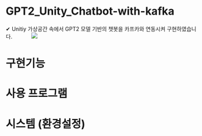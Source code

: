 # GPT2_Unity_Chatbot-with-kafka
✔ Unitiy 가상공간 속에서 GPT2 모델 기반의 챗봇을 카프카와 연동시켜 구현하였습니다.
　　　
<img src="https://img.shields.io/badge/Unity&Photon-000000?style=flat-square&logo=Unity&logoColor=a4c5f3"/>


# 구현기능

# 사용 프로그램

# 시스템 (환경설정)

